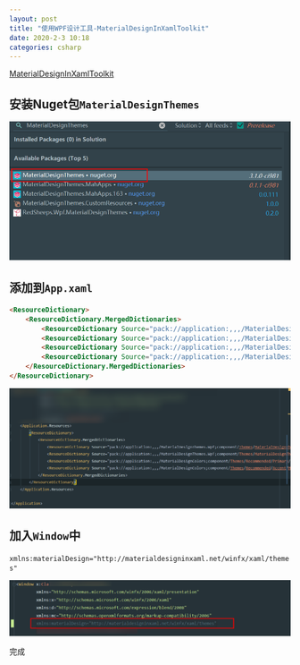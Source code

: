 ```yaml
---
layout: post
title: "使用WPF设计工具-MaterialDesignInXamlToolkit"
date: 2020-2-3 10:18
categories: csharp
---
```


[MaterialDesignInXamlToolkit](https://github.com/MaterialDesignInXAML/MaterialDesignInXamlToolkit)



## 安装Nuget包`MaterialDesignThemes`

![Nuget](/assets/csharp/2020-2-3-1.png)

## 添加到`App.xaml`

```html
<ResourceDictionary>
    <ResourceDictionary.MergedDictionaries>
        <ResourceDictionary Source="pack://application:,,,/MaterialDesignThemes.Wpf;component/Themes/MaterialDesignTheme.Light.xaml" />
        <ResourceDictionary Source="pack://application:,,,/MaterialDesignThemes.Wpf;component/Themes/MaterialDesignTheme.Defaults.xaml" />
        <ResourceDictionary Source="pack://application:,,,/MaterialDesignColors;component/Themes/Recommended/Primary/MaterialDesignColor.DeepPurple.xaml" />
        <ResourceDictionary Source="pack://application:,,,/MaterialDesignColors;component/Themes/Recommended/Accent/MaterialDesignColor.Lime.xaml" />
    </ResourceDictionary.MergedDictionaries>
</ResourceDictionary>
```


![img 2](/assets/csharp/2020-2-3-2.png)

## 加入`Window`中

`xmlns:materialDesign="http://materialdesigninxaml.net/winfx/xaml/themes"`

![img 3](/assets/csharp/2020-2-3-3.png)



完成